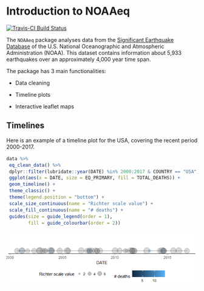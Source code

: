 
<!-- README.md is generated from README.Rmd. Please edit that file -->
Introduction to NOAAeq
======================

[![Travis-CI Build Status](https://travis-ci.org/la-sch/NOAAeq.svg?branch=master)](https://travis-ci.org/la-sch/NOAAeq)

The `NOAAeq` package analyses data from the [Significant Earthquake Database](https://www.ngdc.noaa.gov/nndc/struts/form?t=101650&s=1&d=1) of the U.S. National Oceanographic and Atmospheric Administration (NOAA). This dataset contains information about 5,933 earthquakes over an approximately 4,000 year time span.

The package has 3 main functionalities:

-   Data cleaning

-   Timeline plots

-   Interactive leaflet maps

Timelines
---------

Here is an example of a timeline plot for the USA, covering the recent period 2000-2017.

``` r
data %>%
 eq_clean_data() %>%
 dplyr::filter(lubridate::year(DATE) %in% 2000:2017 & COUNTRY == "USA") %>%
 ggplot(aes(x = DATE, size = EQ_PRIMARY, fill = TOTAL_DEATHS)) +
 geom_timeline() +
 theme_classic() +
 theme(legend.position = "bottom") +
 scale_size_continuous(name = "Richter scale value") +
 scale_fill_continuous(name = "# deaths") +
 guides(size = guide_legend(order = 1),
        fill = guide_colourbar(order = 2))
```

![](README-timeline1-1.png)
